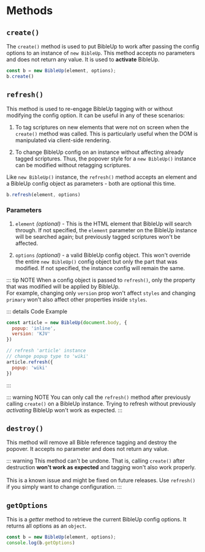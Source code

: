 # Methods

## `create()`
The `create()` method is used to put BibleUp to work after passing the config options to an instance of `new BibleUp`. This method accepts no parameters and does not return any value. It is used to **activate** BibleUp.

```js {2} 
const b = new BibleUp(element, options);
b.create()
```

## `refresh()`
This method is used to re-engage BibleUp tagging with or without modifying the config option. It can be useful in any of these scenarios:

1. To tag scriptures on new elements that were not on screen when the `create()` method was called. This is particularly useful when the DOM is manipulated via client-side rendering.

2. To change BibleUp config on an instance without affecting already tagged scriptures. Thus, the popover style for a `new BibleUp()` instance can be modified without retagging scriptures.

Like `new BibleUp()` instance, the `refresh()` method accepts an element and a BibleUp config object as parameters - both are optional this time.


```js
b.refresh(element, options)
```
### Parameters 
1. `element` *(optional)* - This is the HTML element that BibleUp will search through. If not specified, the `element` parameter on the BibleUp instance will be searched again; but previously tagged scriptures won't be affected.

2. `options` *(optional)* - a valid BibleUp config object. This won't override the entire `new BibleUp()` config object but only the part that was modified. If not specified, the instance config will remain the same.


::: tip NOTE
When a config object is passed to `refresh()`, only the property that was modified will be applied by BibleUp. 
<br>
For example, changing only `version` prop won't affect `styles` and changing `primary` won't also affect other properties inside `styles`.

::: details Code Example
```js
const article = new BibleUp(document.body, {
  popup: 'inline', 
  version: 'KJV'
})

// refresh 'article' instance
// change popup type to 'wiki' 
article.refresh({
  popup: 'wiki'
})

```
:::

::: warning NOTE
You can only call the `refresh()` method after previously calling `create()` on a BibleUp instance. Trying to refresh without previously *activating* BibleUp won't work as expected.
:::

## `destroy()`
This method will remove all Bible reference tagging and destroy the popover. It accepts no parameter and does not return any value.

::: warning 
This method can't be undone. That is, calling `create()` after destruction **won't work as expected** and tagging won't also work properly.
<br><br>
This is a known issue and might be fixed on future releases. Use `refresh()` if you simply want to change configuration.
:::


## `getOptions`
This is a *getter* method to retrieve the current BibleUp config options. It returns all options as an `object`.

```js {2} 
const b = new BibleUp(element, options);
console.log(b.getOptions)
```
